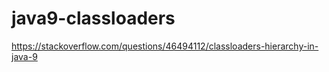 # java9-classloaders

https://stackoverflow.com/questions/46494112/classloaders-hierarchy-in-java-9
